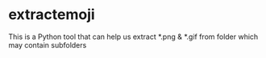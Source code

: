 # extractemoji
This is a Python tool that can help us extract *.png &amp; *.gif from folder which may contain subfolders
